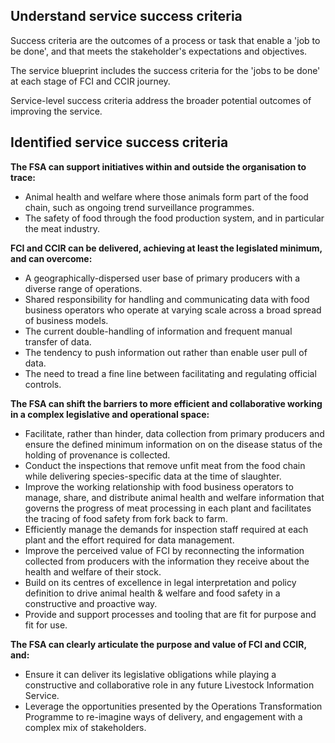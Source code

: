 ## Understand service success criteria
Success criteria are the outcomes of a process or task that enable a 'job to be done', and that meets the stakeholder's expectations and objectives.

The service blueprint includes the success criteria for the 'jobs to be done' at each stage of FCI and CCIR journey.

Service-level success criteria address the broader potential outcomes of improving the service.

## Identified service success criteria

**The FSA can support initiatives within and outside the organisation to trace:**
* Animal health and welfare where those animals form part of the food chain, such as ongoing trend surveillance programmes.
* The safety of food through the food production system, and in particular the meat industry.


**FCI and CCIR can be delivered, achieving at least the legislated minimum, and can overcome:**
* A geographically-dispersed user base of primary producers with a diverse range of operations.
* Shared responsibility for handling and communicating data with food business operators who operate at varying scale across a broad spread of business models.
* The current double-handling of information and frequent manual transfer of data.
* The tendency to push information out rather than enable user pull of data.
* The need to tread a fine line between facilitating and regulating official controls.


**The FSA can shift the barriers to more efficient and collaborative working in a complex legislative and operational space:**
* Facilitate, rather than hinder, data collection from primary producers and ensure the defined minimum information on on the disease status of the holding of provenance is collected.
* Conduct the inspections that remove unfit meat from the food chain while delivering species-specific data at the time of slaughter.
* Improve the working relationship with food business operators to manage, share, and distribute animal health and welfare information that governs the progress of meat processing in each plant and facilitates the tracing of food safety from fork back to farm.
* Efficiently manage the demands for inspection staff required at each plant and the effort required for data management.
* Improve the perceived value of FCI by reconnecting the information collected from producers with the information they receive about the health and welfare of their stock.
* Build on its centres of excellence in legal interpretation and policy definition to drive animal health & welfare and food safety in a constructive and proactive way.
* Provide and support processes and tooling that are fit for purpose and fit for use.

**The FSA can clearly articulate the purpose and value of FCI and CCIR, and:**
* Ensure it can deliver its legislative obligations while playing a constructive and collaborative role in any future Livestock Information Service.
* Leverage the opportunities presented by the Operations Transformation Programme to re-imagine ways of delivery, and engagement with a complex mix of stakeholders.

 

